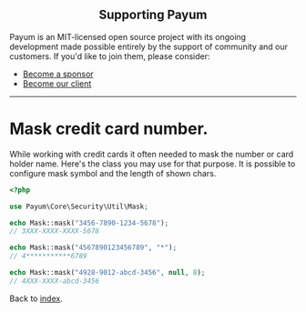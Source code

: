 <h2 align="center">Supporting Payum</h2>

Payum is an MIT-licensed open source project with its ongoing development made possible entirely by the support of community and our customers. If you'd like to join them, please consider:

- [Become a sponsor](https://www.patreon.com/makasim)
- [Become our client](http://forma-pro.com/)

---

# Mask credit card number.

While working with credit cards it often needed to mask the number or card holder name.
Here's the class you may use for that purpose.
It is possible to configure mask symbol and the length of shown chars.

```php
<?php

use Payum\Core\Security\Util\Mask;

echo Mask::mask("3456-7890-1234-5678");
// 3XXX-XXXX-XXXX-5678

echo Mask::mask("4567890123456789", "*");
// 4***********6789

echo Mask::mask("4928-9012-abcd-3456", null, 8);
// 4XXX-XXXX-abcd-3456
```

Back to [index](index.md).